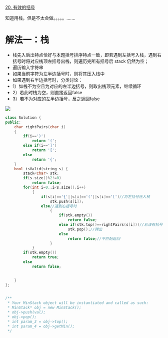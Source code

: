 [20. 有效的括号](https://leetcode-cn.com/problems/valid-parentheses/description/)


    
知道用栈，但是不太会做。。。。。.......
# 解法一：栈
- 栈先入后出特点恰好与本题括号排序特点一致，即若遇到左括号入栈，遇到右括号时将对应栈顶左括号出栈，则遍历完所有括号后 stack 仍然为空；
- 遍历输入字符串
- 如果当前字符为左半边括号时，则将其压入栈中
- 如果遇到右半边括号时，分类讨论：
- 1）如栈不为空且为对应的左半边括号，则取出栈顶元素，继续循环
- 2）若此时栈为空，则直接返回false
- 3）若不为对应的左半边括号，反之返回false

![](https://pic.leetcode-cn.com/baa8829ac398e665eb645dca29eadd631e2b337e05022aa5a678e091471a4913-20.gif)

```C++
class Solution {
public:
    char rightPairs(char i)
    {
        if(i==')')
            return '(';
        else if(i==']')
            return '[';
        else 
            return '{';
    }
    bool isValid(string s) {
        stack<char> stk;
        if(s.size()%2!=0)
            return false;
        for(int i=0.;i<s.size();i++)
            {
                if(s[i]=='{'||s[i]=='('||s[i]=='[')//将左括号压入栈
                    stk.push(s[i]);
                else//遇到右括号时
                    {
                        if(stk.empty())
                            return false;
                        else if(stk.top()==rightPairs(s[i]))//若该有括号与栈中的左括号匹配
                            stk.pop();//弹出
                        else    
                            return false;//不匹配返回
                    }  
            }
        if(stk.empty())
            return true;
        else    
            return false;
        

    }
};


/**
 * Your MinStack object will be instantiated and called as such:
 * MinStack* obj = new MinStack();
 * obj->push(val);
 * obj->pop();
 * int param_3 = obj->top();
 * int param_4 = obj->getMin();
 */
```


